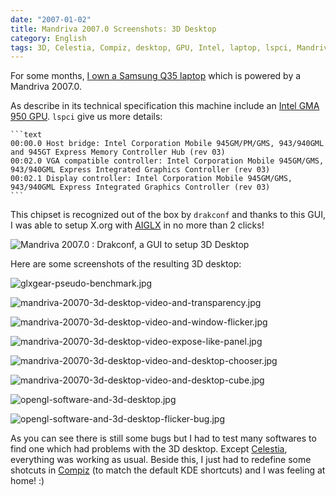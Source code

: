 ```yaml
---
date: "2007-01-02"
title: Mandriva 2007.0 Screenshots: 3D Desktop
category: English
tags: 3D, Celestia, Compiz, desktop, GPU, Intel, laptop, lspci, Mandriva, Samsung, X.org
---
```


For some months, [I own a Samsung Q35 laptop](https://kevin.deldycke.com/2006/10/samsung-q35-xic-5500-tiny-review-of-a-strong-compact-laptop/) which is powered by a Mandriva 2007.0.

As describe in its technical specification this machine include an [Intel GMA 950 GPU](https://en.wikipedia.org/wiki/Intel_GMA#GMA_950). `lspci` give us more details:

    ```text
    00:00.0 Host bridge: Intel Corporation Mobile 945GM/PM/GMS, 943/940GML and 945GT Express Memory Controller Hub (rev 03)
    00:02.0 VGA compatible controller: Intel Corporation Mobile 945GM/GMS, 943/940GML Express Integrated Graphics Controller (rev 03)
    00:02.1 Display controller: Intel Corporation Mobile 945GM/GMS, 943/940GML Express Integrated Graphics Controller (rev 03)
    ```

This chipset is recognized out of the box by `drakconf` and thanks to this GUI, I was able to setup X.org with [AIGLX](https://en.wikipedia.org/wiki/AIGLX) in no more than 2 clicks!

![Mandriva 2007.0 : Drakconf, a GUI to setup 3D Desktop](/uploads/2007/mandriva-20070-drakconf-3d-desktop-control-panel.png)

Here are some screenshots of the resulting 3D desktop:

![glxgear-pseudo-benchmark.jpg](/uploads/2007/glxgear-pseudo-benchmark.jpg)

![mandriva-20070-3d-desktop-video-and-transparency.jpg](/uploads/2007/mandriva-20070-3d-desktop-video-and-transparency.jpg)

![mandriva-20070-3d-desktop-video-and-window-flicker.jpg](/uploads/2007/mandriva-20070-3d-desktop-video-and-window-flicker.jpg)

![mandriva-20070-3d-desktop-video-expose-like-panel.jpg](/uploads/2007/mandriva-20070-3d-desktop-video-expose-like-panel.jpg)

![mandriva-20070-3d-desktop-video-and-desktop-chooser.jpg](/uploads/2007/mandriva-20070-3d-desktop-video-and-desktop-chooser.jpg)

![mandriva-20070-3d-desktop-video-and-desktop-cube.jpg](/uploads/2007/mandriva-20070-3d-desktop-video-and-desktop-cube.jpg)

![opengl-software-and-3d-desktop.jpg](/uploads/2007/opengl-software-and-3d-desktop.jpg)

![opengl-software-and-3d-desktop-flicker-bug.jpg](/uploads/2007/opengl-software-and-3d-desktop-flicker-bug.jpg)

As you can see there is still some bugs but I had to test many softwares to find one which had problems with the 3D desktop. Except [Celestia](https://www.shatters.net/celestia), everything was working as usual. Beside this, I just had to redefine some shotcuts in [Compiz](https://compiz.org) (to match the default KDE shortcuts) and I was feeling at home! :)
